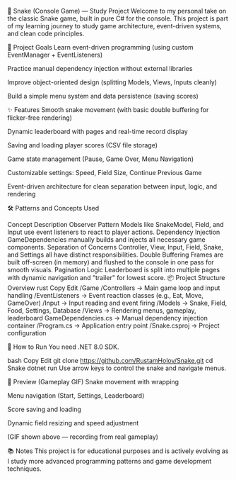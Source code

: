 🐍 Snake (Console Game) — Study Project
Welcome to my personal take on the classic Snake game, built in pure C# for the console.
This project is part of my learning journey to study game architecture, event-driven systems, and clean code principles.


🎯 Project Goals
Learn event-driven programming (using custom EventManager + EventListeners)

Practice manual dependency injection without external libraries

Improve object-oriented design (splitting Models, Views, Inputs cleanly)

Build a simple menu system and data persistence (saving scores)

✨ Features
Smooth snake movement (with basic double buffering for flicker-free rendering)

Dynamic leaderboard with pages and real-time record display

Saving and loading player scores (CSV file storage)

Game state management (Pause, Game Over, Menu Navigation)

Customizable settings: Speed, Field Size, Continue Previous Game

Event-driven architecture for clean separation between input, logic, and rendering

🛠️ Patterns and Concepts Used

Concept	Description
Observer Pattern	Models like SnakeModel, Field, and Input use event listeners to react to player actions.
Dependency Injection	GameDependencies manually builds and injects all necessary game components.
Separation of Concerns	Controller, View, Input, Field, Snake, and Settings all have distinct responsibilities.
Double Buffering	Frames are built off-screen (in memory) and flushed to the console in one pass for smooth visuals.
Pagination Logic	Leaderboard is split into multiple pages with dynamic navigation and "trailer" for lowest score.
📦 Project Structure Overview
rust
Copy
Edit
/Game
  /Controllers        -> Main game loop and input handling
  /EventListeners     -> Event reaction classes (e.g., Eat, Move, GameOver)
  /Input              -> Input reading and event firing
  /Models             -> Snake, Field, Food, Settings, Database
  /Views              -> Rendering menus, gameplay, leaderboard
  GameDependencies.cs -> Manual dependency injection container
/Program.cs           -> Application entry point
/Snake.csproj         -> Project configuration

🚀 How to Run
You need .NET 8.0 SDK.

bash
Copy
Edit
git clone https://github.com/RustamHolov/Snake.git
cd Snake
dotnet run
Use arrow keys to control the snake and navigate menus.

📸 Preview (Gameplay GIF)
Snake movement with wrapping

Menu navigation (Start, Settings, Leaderboard)

Score saving and loading

Dynamic field resizing and speed adjustment

(GIF shown above — recording from real gameplay)

📚 Notes
This project is for educational purposes and is actively evolving as I study more advanced programming patterns and game development techniques.

